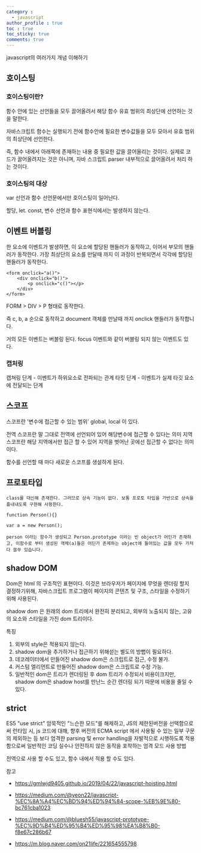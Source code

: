 ```yaml
---
category : 
  - javascript
author_profile : true 
toc : true
toc_sticky: true
comments: true
---
```


javascript의 여러가지 개념 이해하기 

## 호이스팅

### 호이스팅이란?
함수 안에 있는 선언들을 모두 끌어올려서 해당 함수 유효 범위의 최상단에 선언하는 것을 말한다.

자바스크립트 함수는 실행되기 전에 함수안에 필요한 변수값들을 모두 모아서 유효 범위의 최상단에 선언한다.

즉, 함수 내에서 아래쪽에 존재하는 내용 중 필요한 값을 끌어올리는 것이다.
실제로 코드가 끌어올려지는 것은 아니며, 자바 스크립트 parser 내부적으로 끌어올려서 처리 하는 것이다.

### 호이스팅의 대상
var 선언과 함수 선언문에서만 호이스팅이 일어난다.

할당, let. const, 변수 선언과 함수 표현식에서는 발생하지 않는다.


## 이벤트 버블링

한 요소에 이벤트가 발생하면, 이 요소에 할당된 핸들러가 동작하고, 이어서 부모의 핸들러가 동작한다. 가장 최상단의 요소를 만달때 까지 이 과정이 반복되면서 각각에 할당된 핸들러가 동작한다.

    <form onclick="a()">
        <div onclick="b()">
            <p onclick="c()"></p>
        </div>
    </form>

FORM > DIV > P 형태로 동작한다.

즉 c, b, a 순으로 동작하고 document 객체를 만날때 까지 onclick 핸들러가 동작합니다. 

거의 모든 이벤트는 버블링 된다.
focus 이벤트와 같이 버블링 되지 않는 이벤트도 있다.

### 캡처링

캡쳐링 단계 - 이벤트가 하위요소로 전파되는 관계
타킷 단계 - 이벤트가 실제 타깃 요소에 전달되는 단계

 
## 스코프

스코프란 '변수에 접근할 수 있는 범위' global, local 이 있다. 

전역 스코프란 말 그대로 전역에 선언되어 있어 해당변수에 접근할 수 있다는 의미
지역 스코프란 해당 지역에서만 접근 할 수 있어 지역을 벗어난 곳에선 접근할 수 없다는 의미이다. 

함수를 선언할 때 마다 새로운 스코프를 생설하게 된다.


## 프로토타입
    class를 대신해 존재한다. 그러므로 상속 기능이 없다. 보통 프로토 타입을 가반으로 상속을 흉내내도록 구현해 사용한다. 

    function Person(){}

    var a = new Person();

    person 이라는 함수가 생성되고 Person.prototype 이라는 빈 object가 어딘가 존재하고, 이함수로 부터 생성된 객체(a)들은 어딘가 존제하는 object에 들어있는 값을 모두 가저다 쓸쑤 있습니다. 


## shadow DOM

Dom은 html 의 구조적인 표현이다. 이것은 브라우저가 페이지에 무엇을 렌더링 할지 결정하기위해, 자바스크립트 프로그램이 페이지의 콘텐츠 및 구조, 스타일을 수정하기 위해 사용된다. 

shadow dom 은 원래의 dom 트리에서 완전히 분리되고, 외부의 노출되지 않는, 고유의 요소와 스타일을 가진 dom 트리이다.

특징 
1. 외부의 style은 적용되지 않는다.
2. shadow dom을 추가하거나 접근하기 위해섣는 별도의 방뻡이 필요하다.
3. 데코레이터에서 만들어진 shadow dom은 스크립트로 접근, 수정 불가.
4. 커스텀 엘리먼트로 만들어진 shadow dom은 스크립트로 수정 가능.
5. 일반적인 dom은 트리가 렌더링된 후 dom 트리가 수정되서 비용이크지만, shadow dom은 shadow host를 만난느 순간 렌더링 되기 따문에 비용을 줄일 수 있다. 


## strict

ES5 "use strict" 
암묵적인 "느슨한 모드"를 해제하고, JS의 제한된버전을 선택함으로써 
런타임 시, js 코드에 대해, 향후 버전의 ECMA script 에서 사용될 수 있는 일부 구문의 제외하는 등 보다 엄격한 parsing 및 error handling을 자발적으로 시행하도록 적용함으로써 일반적인 코딩 실수나 안전하지 않은 동작을 포착하는 엄격 모드 사용 방법

전역으로 사용 할 수도 있고, 함수 내에서 적용 할 수도 있다. 


참고 

- https://gmlwjd9405.github.io/2019/04/22/javascript-hoisting.html

- https://medium.com/@yeon22/javascript-%EC%8A%A4%EC%BD%94%ED%94%84-scope-%EB%9E%80-bc761cba1023
- https://medium.com/@bluesh55/javascript-prototype-%EC%9D%B4%ED%95%B4%ED%95%98%EA%B8%B0-f8e67c286b67
- https://m.blog.naver.com/on21life/221654555798
